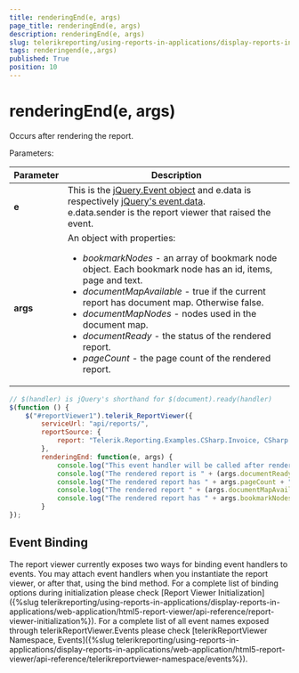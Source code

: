 ```yaml
---
title: renderingEnd(e, args)
page_title: renderingEnd(e, args) 
description: renderingEnd(e, args)
slug: telerikreporting/using-reports-in-applications/display-reports-in-applications/web-application/html5-report-viewer/api-reference/reportviewer/events/renderingend(e,-args)
tags: renderingend(e,,args)
published: True
position: 10
---
```

<style>
table th:first-of-type {
	width: 15%;
}
table th:nth-of-type(2) {
	width: 85%;
}
</style>

# renderingEnd(e, args)

Occurs after rendering the report.

Parameters:

| Parameter | Description |
| ------ | ------ |
| __e__ |This is the [jQuery.Event object](https://api.jquery.com/category/events/event-object/) and e.data is respectively [jQuery's event.data](https://api.jquery.com/event.data/).<br/>e.data.sender is the report viewer that raised the event.|
| __args__ |An object with properties:<ul><li>*bookmarkNodes* - an array of bookmark node object. Each bookmark node has an id, items, page and text.</li><li>*documentMapAvailable* - true if the current report has document map. Otherwise false.</li><li>*documentMapNodes* - nodes used in the document map.</li><li>*documentReady* - the status of the rendered report.</li><li>*pageCount* - the page count of the rendered report.</li></ul>|

````JavaScript
// $(handler) is jQuery's shorthand for $(document).ready(handler)
$(function () {
	$("#reportViewer1").telerik_ReportViewer({
		serviceUrl: "api/reports/",
		reportSource: {
			report: "Telerik.Reporting.Examples.CSharp.Invoice, CSharp.ReportLibrary"
		},
		renderingEnd: function(e, args) {
			console.log("This event handler will be called after rendering the report.");
			console.log("The rendered report is " + (args.documentReady ? "" : "not") + " ready.");
			console.log("The rendered report has " + args.pageCount + " pages.");
			console.log("The rendered report " + (args.documentMapAvailable ? "has" : "does not have") + " document map.");
			console.log("The rendered report has " + args.bookmarkNodes.length + " nodes");
		}
});
````


## Event Binding

The report viewer currently exposes two ways for binding event handlers to events. You may attach event handlers when you instantiate the report viewer, or after that, using the bind method. For a complete list of binding options during initialization please check [Report Viewer Initialization]({%slug telerikreporting/using-reports-in-applications/display-reports-in-applications/web-application/html5-report-viewer/api-reference/report-viewer-initialization%}). For a complete list of all event names exposed through telerikReportViewer.Events please check [telerikReportViewer Namespace, Events]({%slug telerikreporting/using-reports-in-applications/display-reports-in-applications/web-application/html5-report-viewer/api-reference/telerikreportviewer-namespace/events%}).
